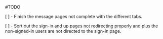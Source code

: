 #TODO

[ ] - Finish the message pages not complete with the different tabs.

[ ] - Sort out the sign-in and up pages not redirecting properly and plus the non-signed-in users are not directed to the sign-in page.
